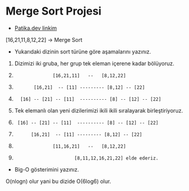 # Merge Sort Projesi #

- [Patika.dev linkim](https://app.patika.dev/ogulcaanyldz)

[16,21,11,8,12,22] -> Merge Sort

- Yukarıdaki dizinin sort türüne göre aşamalarını yazınız.

1. Dizimizi iki gruba, her grup tek eleman içerene kadar bölüyoruz.
2.                   [16,21,11]   --   [8,12,22]
3.            [16,21]  -- [11] --------- [8,12] -- [22]
4.       [16] -- [21] -- [11]  ---------- [8] -- [12] -- [22]

5. Tek elemanlı olan yeni dizilerimizi ikili ikili sıralayarak birleştiriyoruz.
6.      [16] -- [21] -- [11]  ---------- [8] -- [12] -- [22]
7.           [16,21]  -- [11] --------- [8,12] -- [22]
8.                   [11,16,21]   --   [8,12,22]
9.                           [8,11,12,16,21,22] elde ederiz.




- Big-O gösterimini yazınız.

O(nlogn) olur yani bu dizide O(6log6) olur.